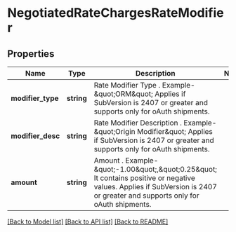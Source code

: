 # NegotiatedRateChargesRateModifier

## Properties
Name | Type | Description | Notes
------------ | ------------- | ------------- | -------------
**modifier_type** | **string** | Rate Modifier Type . Example- \&quot;ORM\&quot;  Applies if SubVersion is 2407 or greater and supports only for oAuth shipments. | 
**modifier_desc** | **string** | Rate Modifier Description . Example- \&quot;Origin Modifier\&quot;  Applies if SubVersion is 2407 or greater and supports only for oAuth shipments. | 
**amount** | **string** | Amount . Example- \&quot;-1.00\&quot;,\&quot;0.25\&quot;  It contains positive or negative values.  Applies if SubVersion is 2407 or greater and supports only for oAuth shipments. | 

[[Back to Model list]](../../README.md#documentation-for-models) [[Back to API list]](../../README.md#documentation-for-api-endpoints) [[Back to README]](../../README.md)

